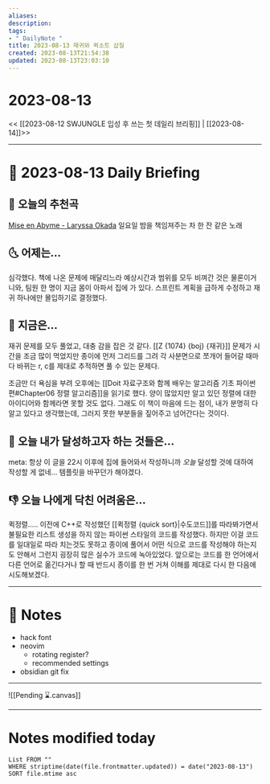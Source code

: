 ```yaml
---
aliases: 
description:
tags:
- " DailyNote "
title: 2023-08-13 재귀와 퀵소트 삽질
created: 2023-08-13T21:54:38
updated: 2023-08-13T23:03:10
---
```


# 2023-08-13

<< [[2023-08-12 SWJUNGLE 입성 후 쓰는 첫 데일리 브리핑]] | [[2023-08-14]]>>

---

# 📅 2023-08-13 Daily Briefing

## 🎵 오늘의 추천곡

[Mise en Abyme - Laryssa Okada](https://youtu.be/K129h2fdC4w) 일요일 밤을 책임져주는 차 한 잔 같은 노래

## 🌜 어제는...

심각했다. 책에 나온 문제에 매달리느라 예상시간과 범위를 모두 비껴간 것은 물론이거니와, 팀원 한 명이 지금 몸이 아파서 집에 가 있다. 스프린트 계획을 급하게 수정하고 재귀 하나에만 몰입하기로 결정했다.

## 🙌 지금은...

재귀 문제를 모두 풀었고, 대충 감을 잡은 것 같다. [[Z {1074} {boj} {재귀}]] 문제가 시간을 조금 많이 먹었지만 종이에 먼저 그리드를 그려 각 사분면으로 쪼개어 들어갈 때마다 바뀌는 r, c를 제대로 추적하면 풀 수 있는 문제다. 

조금만 더 욕심을 부려 오후에는 [[Doit 자료구조와 함께 배우는 알고리즘 기초 파이썬 편#Chapter06 정렬 알고리즘]]을 읽기로 했다. 양이 많았지만 알고 있던 정렬에 대한 아이디어와 함께라면 못할 것도 없다. 그래도 이 책이 마음에 드는 점이, 내가 분명히 다 알고 있다고 생각했는데, 그러지 못한 부분들을 짚어주고 넘어간다는 것이다.

## 🚀 오늘 내가 달성하고자 하는 것들은...

meta: 항상 이 글을 22시 이후에 집에 들어와서 작성하니까 *오늘* 달성할 것에 대하여 작성할 게 없네... 템플릿을 바꾸던가 해야겠다.

## 👎 오늘 나에게 닥친 어려움은...

퀵정렬..... 이전에 C++로 작성했던 [[퀵정렬 {quick sort}|수도코드]]를 따라봐가면서 불필요한 리스트 생성을 하지 않는 파이썬 스타일의 코드를 작성했다. 하지만 이걸 코드를 일대일로 따라 치는것도 못하고 종이에 풀어서 어떤 식으로 코드를 작성해야 하는지도 안해서 그런지 굉장히 많은 실수가 코드에 녹아있었다. 앞으로는 코드를 한 언어에서 다른 언어로 옮긴다거나 할 때 반드시 종이를 한 번 거쳐 이해를 제대로 다시 한 다음에 시도해보겠다.

---

# 📝 Notes

- hack font
- neovim
	- rotating register?
	- recommended settings
- obsidian git fix

___

![[Pending ⌛.canvas]]

---

# Notes modified today

```dataview
List FROM "" 
WHERE striptime(date(file.frontmatter.updated)) = date("2023-08-13") 
SORT file.mtime asc
```
